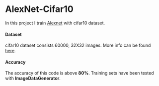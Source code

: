 # AlexNet-Cifar10

In this project I train [Alexnet](https://www.learnopencv.com/understanding-alexnet/) with cifar10 dataset.

#### Dataset

cifar10 dataset consists 60000, 32X32 images. More info can be found [here](https://www.cs.toronto.edu/~kriz/cifar.html).
#### Accuracy
 
The accuracy of this code is above **80%**. Training sets have been tested with **ImageDataGenerator**. 

